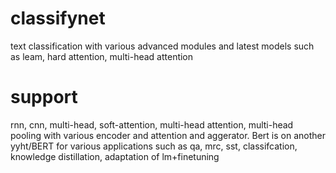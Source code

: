 # classifynet
text classification with various advanced modules and latest models such as leam, hard attention, multi-head attention

# support
rnn, cnn, multi-head, soft-attention, multi-head attention, multi-head pooling with various encoder and attention and aggerator.
Bert is on another yyht/BERT for various applications such as qa, mrc, sst, classifcation, knowledge distillation, adaptation of lm+finetuning
